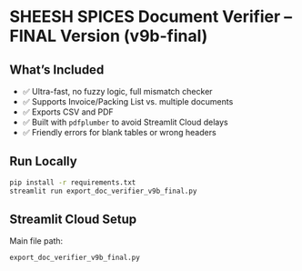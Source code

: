 # SHEESH SPICES Document Verifier – FINAL Version (v9b-final)

## What’s Included
- ✅ Ultra-fast, no fuzzy logic, full mismatch checker
- ✅ Supports Invoice/Packing List vs. multiple documents
- ✅ Exports CSV and PDF
- ✅ Built with `pdfplumber` to avoid Streamlit Cloud delays
- ✅ Friendly errors for blank tables or wrong headers

## Run Locally
```bash
pip install -r requirements.txt
streamlit run export_doc_verifier_v9b_final.py
```

## Streamlit Cloud Setup
Main file path:
```
export_doc_verifier_v9b_final.py
```
